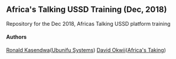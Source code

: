 ## Africa's Talking USSD Training (Dec, 2018)

Repository for the Dec 2018, Africas Talking USSD platform training

#### Authors

[Ronald Kasendwa](https://github.com/kasendwa)([Ubunifu Systems](https://www.ubunifu.systems))
[David Okwii](https://github.com/oquidave)([Africa's Taking](https://africastalking.com))
